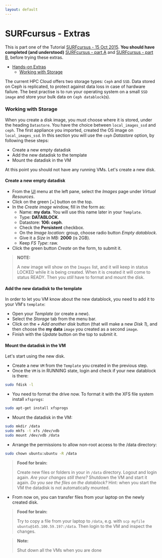 ```yaml
---
layout: default
---
```


# SURFcursus - Extras

This is part one of the Tutorial [SURFcursus - 15 Oct 2015](surfcursus-2015-Oct-15).
**You should have completed (and understood)** [SURFcursus - part A](surfcursus-part-A-2015-Oct-15) and [SURFcursus - part B](surfcursus-part-B-2015-Oct-15),  before trying these extras.

* [Hands-on Extras](#hands-on) <br>
  * [Working with Storage](#Working-with-storage) <br>

The current HPC Cloud offers two storage types: `Ceph` and `SSD`. Data stored on Ceph is replicated, to protect against data loss in case of hardware failure. The best practise is to run your operating system on a small `SSD image` and store your bulk data on `Ceph datablock`(s). 

### <a name="Working-with-storage"></a> Working with Storage

When you create a disk image, you must choose where it is stored, under the heading `Datastore`. You have the choice between `local_images_ssd` and `ceph`.  The first appliance you imported, created the OS image on `local_images_ssd`. In this section you will use the `ceph` *Datastore* option, by following these steps: 

>
* Create a new empty datadisk
* Add the new datadisk to the template
* Mount the datadisk in the VM

At this point you should not have any running VMs. Let's create a new disk.

#### Create a new empty datadisk

* From the [UI](https://ui.hpccloud.surfsara.nl) menu at the left pane, select the *Images* page under *Virtual Resources*.
* Click on the green [+] button on the top. 
* In the *Create image* window, fill in the form as:  
  * Name: **my data**. You will use this name later in your `Template`.
  * Type: **DATABLOCK**.
  * Datastore: **106: ceph**.
  * Check the **Persistent** checkbox.
  * On the _Image location:_ group, choose radio button _Empty datablock_.
  * Give it a _Size_ in MB: **2000** (is 2GB).
  * Keep _FS Type_: raw. 
* Click the green button *Create* on the form, to submit it. 

>**NOTE:**
>
>A new image will show on the `Images` list, and it will keep in status LOCKED while it is being created. When it is created it will come to status READY. Then you *still* have to format and mount the disk.

#### Add the new datadisk to the template

In order to let you VM know about the new datablock, you need to add it to your VM's `template`:

* Open your *Template* (or create a new).
* Select the *Storage* tab from the menu bar.
* Click on the _+ Add another disk_ button (that will make a new _Disk 1_), and then choose the **my data** `image` you created as a second `image`.
* Finish with the *Update* button on the top to submit it.

#### Mount the datadisk in the VM

Let's start using the new disk.

* Create a new `VM` from the `Template` you created in the previous step. 
* Once the `VM` is in RUNNING state, login and check if your new datablock is there:

```sh
sudo fdisk -l 
``` 

* You need to format the drive now. To format it with the XFS file system install `xfsprogs`: 

```sh
sudo apt-get install xfsprogs
```

* Mount the datadisk in the VM:

```sh
sudo mkdir /data  
sudo mkfs -t xfs /dev/vdb  
sudo mount /dev/vdb /data  
```

* Arrange the permissions to allow non-root access to the /data directory:

```sh
sudo chown ubuntu:ubuntu -R /data
```

>**Food for brain:**
>
> Create new files or folders in your in `/data` directory. Logout and login again. *Are your changes still there?*
> Shutdown the VM and start it again. *Do you see the files on the datablock?* 
> Hint: when you start the VM the datadisk is not automatically mounted.

* From now on, you can transfer files from your laptop on the newly created disk. 

>**Food for brain:**
>
> Try to copy a file from your laptop to `/data`, e.g. with `scp myfile ubuntu@145.100.59.197:/data`. Then login to the VM and inspect the changes.

>**Note:**
>
> Shut down all the VMs when you are done
